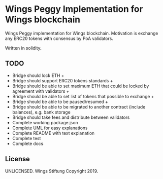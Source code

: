 # Wings Peggy Implementation for Wings blockchain

Wings Peggy implementation for Wings blockchain.
Motivation is exchange any ERC20 tokens with consensus by PoA validators.

Written in solidity.

## TODO
* Bridge should lock ETH +
* Bridge should support ERC20 tokens standards +
* Bridge should be able to set maximum ETH that could be locked by agreement with validators +
* Bridge should be able to set list of tokens that possible to exchange +
* Bridge should be able to be paused/resumed +
* Bridge should be able to be migrated to another contract (include balances), e.g. bank storage
* Bridge should take fees and distribute between validators
* Complete working package.json
* Complete UML for easy explanations
* Complete README with text explanation
* Complete test
* Complete docs

## License

UNLICENSED.
Wings Stiftung Copyright 2019.
